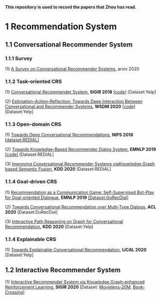 **This repository is used to record the papers that Zhou has read.**

# 1 Recommendation System
## 1.1 Conversational Recommender System
### 1.1.1 Survey
  (1) [A Survey on Conversational Recommender Systems.](https://arxiv.org/abs/2004.00646) arxiv 2020
### 1.1.2 Task-oriented CRS
  (1) [Conversational Recommender System.](https://arxiv.org/abs/1806.03277) **SIGIR 2018** [[code]](https://github.com/yonghangzhou/conv_rec_sys.git) [Dataset:Yelp]
  
  (2) [Estimation–Action–Reflection: Towards Deep Interaction Between Conversational and Recommender Systems.](https://arxiv.org/abs/2002.09102) **WSDM 2020** [[code]](https://ear-conv-rec.github.io/) [Dataset:Yelp]
  
### 1.1.3 Open-domain CRS
  (1) [Towards Deep Conversational Recommendations.](https://papers.nips.cc/paper/8180-towards-deep-conversational-recommendations) **NIPS 2018** [[dataset:REDIAL]](https://redialdata.github.io/website/)
  
  (2) [Towards Knowledge-Based Recommender Dialog System.](https://arxiv.org/abs/1908.05391) **EMNLP 2019** [[code]](https://github.com/THUDM/KBRD?utm_source=catalyzex.com) [Dataset:REDIAL]
  
  (3) [Improving Conversational Recommender Systems viaKnowledge Graph based Semantic Fusion.](https://arxiv.org/abs/2007.04032) **KDD 2020** [Dataset:REDIAL]

### 1.1.4 Goal-driven CRS
   (1) [Recommendation as a Communication Game: Self-Supervised Bot-Play for Goal-oriented Dialogue.]() **EMNLP 2019** [[Dataset:GoRecDial]](https://drive.google.com/drive/folders/1nilk6FUktW2VjNlATdM0VMehzSOPIvJ0?usp=sharing)
  
  (2) [Towards Conversational Recommendation over Multi-Type Dialogs.](https://arxiv.org/abs/2005.03954) **ACL 2020** [Dataset:DuRecDial]

  (3) [Interactive Path Reasoning on Graph for Conversational Recommendation.](https://arxiv.org/abs/2007.00194) **KDD 2020** [Dataset:Yelp]

### 1.1.4 Explainable CRS
  (1) [Towards Explainable Conversational Recommendation.](https://www.microsoft.com/en-us/research/uploads/prod/2020/05/ijcai20_camera_ready_conversion.out_.pdf) **IJCAL 2020** [Dataset:Yelp]


## 1.2 Interactive Recommender System
(1) [Interactive Recommender System via Knowledge Graph-enhanced Reinforcement Learning.](https://arxiv.org/pdf/2006.10389) **SIGIR 2020** [Dataset: [Movielens-20M](https://grouplens.org/datasets/movielens/), [Book-Crossing](http://www2.informatik.uni-freiburg.de/∼cziegler/BX/)]
